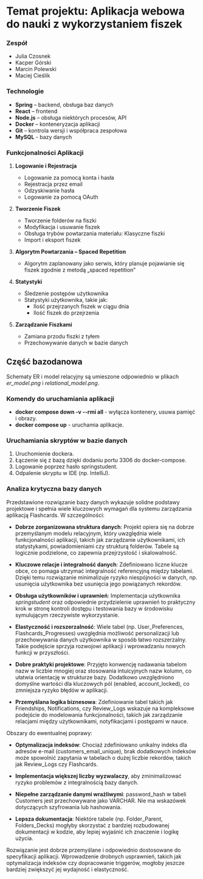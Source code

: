 # Temat projektu: Aplikacja webowa do nauki z wykorzystaniem fiszek

### Zespół
- Julia Czosnek
- Kacper Górski
- Marcin Polewski
- Maciej Cieślik

### Technologie
- **Spring** – backend, obsługa baz danych
- **React** – frontend
- **Node.js** – obsługa niektórych procesów, API
- **Docker** – konteneryzacja aplikacji
- **Git** – kontrola wersji i współpraca zespołowa
- **MySQL** - bazy danych

### Funkcjonalności Aplikacji

1. **Logowanie i Rejestracja**
   - Logowanie za pomocą konta i hasła
   - Rejestracja przez email
   - Odzyskiwanie hasła
   - Logowanie za pomocą OAuth

2. **Tworzenie Fiszek**
   - Tworzenie folderów na fiszki
   - Modyfikacja i usuwanie fiszek
   - Obsługa trybów powtarzania materiału: Klasyczne fiszki
   - Import i eksport fiszek

3. **Algorytm Powtarzania – Spaced Repetition**
   - Algorytm zaplanowany jako serwis, który planuje pojawianie się fiszek zgodnie z metodą „spaced repetition”

4. **Statystyki**
   - Śledzenie postępów użytkownika
   - Statystyki użytkownika, takie jak:
     - Ilość przejrzanych fiszek w ciągu dnia
     - Ilość fiszek do przejrzenia

5. **Zarządzanie Fiszkami**
   - Zamiana przodu fiszki z tyłem
   - Przechowywanie danych w bazie danych

## Część bazodanowa

Schematy ER i model relacyjny są umieszone odpowiednio w plikach <em>er_model.png</em> i <em>relational_model.png</em>.

### Komendy do uruchamiania aplikacji
- **docker compose down -v --rmi all** - wyłącza kontenery, usuwa pamięć i obrazy.
- **docker compose up** - uruchamia aplikacje.

### Uruchamiania skryptów w bazie danych
1. Uruchomienie dockera.
2. Łączenie się z bazą dzięki dodaniu portu 3306 do docker-compose.
3. Logowanie poprzez hasło springstudent.
4. Odpalenie skryptu w IDE (np. IntelliJ).

### Analiza krytyczna bazy danych

Przedstawione rozwiązanie bazy danych wykazuje solidne podstawy projektowe i spełnia wiele kluczowych wymagań dla systemu zarządzania aplikacją Flashcards. W szczególności:

- **Dobrze zorganizowana struktura danych**: Projekt opiera się na dobrze przemyślanym modelu relacyjnym, który uwzględnia wiele funkcjonalności aplikacji, takich jak zarządzanie użytkownikami, ich statystykami, powiadomieniami czy strukturą folderów. Tabele są logicznie podzielone, co zapewnia przejrzystość i skalowalność.

- **Kluczowe relacje i integralność danych**: Zdefiniowano liczne klucze obce, co pomaga utrzymać integralność referencyjną między tabelami. Dzięki temu rozwiązanie minimalizuje ryzyko niespójności w danych, np. usunięcia użytkownika bez usunięcia jego powiązanych rekordów.

- **Obsługa użytkowników i uprawnień**: Implementacja użytkownika <em>springstudent</em> oraz odpowiednie przydzielenie uprawnień to praktyczny krok w stronę kontroli dostępu i testowania bazy w środowisku symulującym rzeczywiste wykorzystanie.

- **Elastyczność i rozszerzalność**: Wiele tabel (np. User_Preferences, Flashcards_Progresses) uwzględnia możliwość personalizacji lub przechowywania danych użytkownika w sposób łatwo rozszerzalny. Takie podejście sprzyja rozwojowi aplikacji i wprowadzaniu nowych funkcji w przyszłości.

- **Dobre praktyki projektowe**: Przyjęto konwencję nadawania tabelom nazw w liczbie mnogiej oraz stosowania intuicyjnych nazw kolumn, co ułatwia orientację w strukturze bazy. Dodatkowo uwzględniono domyślne wartości dla kluczowych pól (enabled, account_locked), co zmniejsza ryzyko błędów w aplikacji.

- **Przemyślana logika biznesowa**: Zdefiniowanie tabel takich jak Friendships, Notifications, czy Review_Logs wskazuje na kompleksowe podejście do modelowania funkcjonalności, takich jak zarządzanie relacjami między użytkownikami, notyfikacjami i postępami w nauce.

Obszary do ewentualnej poprawy:

- **Optymalizacja indeksów**: Chociaż zdefiniowano unikalny indeks dla adresów e-mail (customers_email_unique), brak dodatkowych indeksów może spowolnić zapytania w tabelach o dużej liczbie rekordów, takich jak Review_Logs czy Flashcards.

- **Implementacja większej liczby wyzwalaczy**, aby zminimalizować ryzyko problemów z integralnością bazy danych.

- **Niepełne zarządzanie danymi wrażliwymi**: password_hash w tabeli Customers jest przechowywane jako VARCHAR. Nie ma wskazówek dotyczących szyfrowania lub hashowania.

- **Lepsza dokumentacja**: Niektóre tabele (np. Folder_Parent, Folders_Decks) mogłyby skorzystać z bardziej rozbudowanej dokumentacji w kodzie, aby lepiej wyjaśnić ich znaczenie i logikę użycia.

Rozwiązanie jest dobrze przemyślane i odpowiednio dostosowane do specyfikacji aplikacji.  Wprowadzenie drobnych usprawnień, takich jak optymalizacja indeksów czy dopracowanie triggerów, mogłoby jeszcze bardziej zwiększyć jej wydajność i elastyczność.